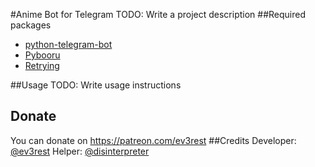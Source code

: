 #Anime Bot for Telegram
TODO: Write a project description
##Required packages
- [python-telegram-bot](https://github.com/python-telegram-bot/python-telegram-bot)
- [Pybooru](https://github.com/LuqueDaniel/pybooru)
- [Retrying](https://github.com/rholder/retrying)

##Usage
TODO: Write usage instructions
## Donate
You can donate on https://patreon.com/ev3rest
##Credits
Developer: [@ev3rest](https://telegram.me/ev3rest)
Helper: [@disinterpreter](https://telegram.me/disinterpreter)
